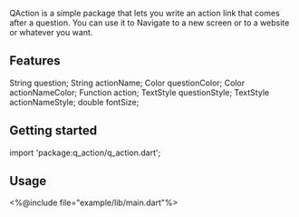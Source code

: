 QAction is a simple package that lets you write an action link that comes after a question.
You can use it to Navigate to a new screen or to a website or whatever you want.

## Features

String question;
String actionName;
Color questionColor;
Color actionNameColor;
Function action;
TextStyle questionStyle;
TextStyle actionNameStyle;
double fontSize;

## Getting started

import 'package:q_action/q_action.dart';

## Usage

<%@include file="example/lib/main.dart"%>
